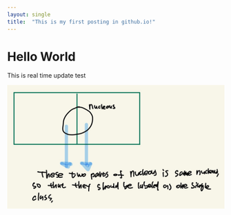 ```yaml
---
layout: single
title:  "This is my first posting in github.io!"
---
```


# Hello World

This is real time update test

![Note-2](../images/2022-05-07-first/Note-2.jpg)

